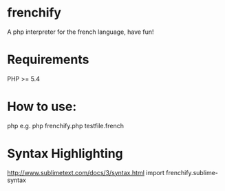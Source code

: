 # frenchify
A php interpreter for the french language, have fun!

# Requirements
PHP >= 5.4

# How to use:
php <compiler> <file to run>
e.g.
php frenchify.php testfile.french

# Syntax Highlighting
http://www.sublimetext.com/docs/3/syntax.html
import frenchify.sublime-syntax